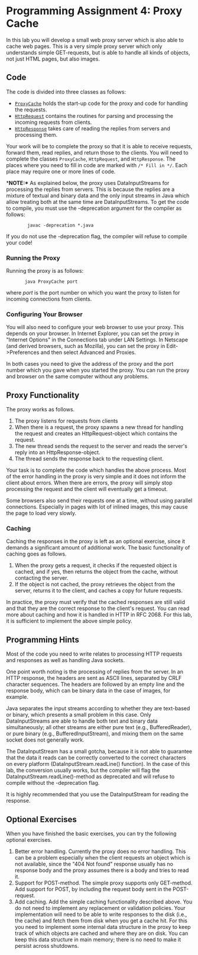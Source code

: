 # Programming Assignment 4: Proxy Cache

In this lab you will develop a small web proxy server which is also able to cache web pages. This is a very simple proxy server which only understands simple GET-requests, but is able to handle all kinds of objects, not just HTML pages, but also images.

## Code

The code is divided into three classes as follows:

- [`ProxyCache`](https://media.pearsoncmg.com/aw/aw_kurose_network_3/labs/lab4/code.html#ProxyCache) holds the start-up code for the proxy and code for handling the requests.
- [`HttpRequest`](https://media.pearsoncmg.com/aw/aw_kurose_network_3/labs/lab4/code.html#HttpRequest) contains the routines for parsing and processing the incoming requests from clients.
- [`HttpResponse`](https://media.pearsoncmg.com/aw/aw_kurose_network_3/labs/lab4/code.html#HttpResponse) takes care of reading the replies from servers and processing them.

Your work will be to complete the proxy so that it is able to receive requests, forward them, read replies, and return those to the clients. You will need to complete the classes `ProxyCache`, `HttpRequest`, and `HttpResponse`. The places where you need to fill in code are marked with `/* Fill in */`. Each place may require one or more lines of code.

***NOTE:\*** As explained below, the proxy uses DataInputStreams for processing the replies from servers. This is because the replies are a mixture of textual and binary data and the only input streams in Java which allow treating both at the same time are DataInputStreams. To get the code to compile, you must use the -deprecation argument for the compiler as follows:

```
        javac -deprecation *.java
```

If you do not use the -deprecation flag, the compiler will refuse to compile your code!

### Running the Proxy

Running the proxy is as follows:

```
       java ProxyCache port
```

where *port* is the port number on which you want the proxy to listen for incoming connections from clients.

### Configuring Your Browser

You will also need to configure your web browser to use your proxy. This depends on your browser. In Internet Explorer, you can set the proxy in "Internet Options" in the Connections tab under LAN Settings. In Netscape (and derived browsers, such as Mozilla), you can set the proxy in Edit->Preferences and then select Advanced and Proxies.

In both cases you need to give the address of the proxy and the port number which you gave when you started the proxy. You can run the proxy and browser on the same computer without any problems.

## Proxy Functionality

The proxy works as follows.

1. The proxy listens for requests from clients
2. When there is a request, the proxy spawns a new thread for handling the request and creates an HttpRequest-object which contains the request.
3. The new thread sends the request to the server and reads the server's reply into an HttpResponse-object.
4. The thread sends the response back to the requesting client.

Your task is to complete the code which handles the above process. Most of the error handling in the proxy is very simple and it does not inform the client about errors. When there are errors, the proxy will simply stop processing the request and the client will eventually get a timeout.

Some browsers also send their requests one at a time, without using parallel connections. Especially in pages with lot of inlined images, this may cause the page to load very slowly.

### Caching

Caching the responses in the proxy is left as an optional exercise, since it demands a significant amount of additional work. The basic functionality of caching goes as follows.

1. When the proxy gets a request, it checks if the requested object is cached, and if yes, then returns the object from the cache, without contacting the server.
2. If the object is not cached, the proxy retrieves the object from the server, returns it to the client, and caches a copy for future requests.

In practice, the proxy must verify that the cached responses are still valid and that they are the correct response to the client's request. You can read more about caching and how it is handled in HTTP in RFC 2068. For this lab, it is sufficient to implement the above simple policy.

## Programming Hints

Most of the code you need to write relates to processing HTTP requests and responses as well as handling Java sockets.

One point worth noting is the processing of replies from the server. In an HTTP response, the headers are sent as ASCII lines, separated by CRLF character sequences. The headers are followed by an empty line and the response body, which can be binary data in the case of images, for example.

Java separates the input streams according to whether they are text-based or binary, which presents a small problem in this case. Only DataInputStreams are able to handle both text and binary data simultaneously; all other streams are either pure text (e.g., BufferedReader), or pure binary (e.g., BufferedInputStream), and mixing them on the same socket does not generally work.

The DataInputStream has a small gotcha, because it is not able to guarantee that the data it reads can be correctly converted to the correct characters on every platform (DataInputStream.readLine() function). In the case of this lab, the conversion usually works, but the compiler will flag the DataInputStream.readLine()-method as deprecated and will refuse to compile without the -deprecation flag.

It is highly recommended that you use the DataInputStream for reading the response.

## Optional Exercises

When you have finished the basic exercises, you can try the following optional exercises.

1. Better error handling. Currently the proxy does no error handling. This can be a problem especially when the client requests an object which is not available, since the "404 Not found" response usually has no response body and the proxy assumes there is a body and tries to read it.
2. Support for POST-method. The simple proxy supports only GET-method. Add support for POST, by including the request body sent in the POST-request.
3. Add caching. Add the simple caching functionality described above. You do not need to implement any replacement or validation policies. Your implementation will need to be able to write responses to the disk (i.e., the cache) and fetch them from disk when you get a cache hit. For this you need to implement some internal data structure in the proxy to keep track of which objects are cached and where they are on disk. You can keep this data structure in main memory; there is no need to make it persist across shutdowns.
